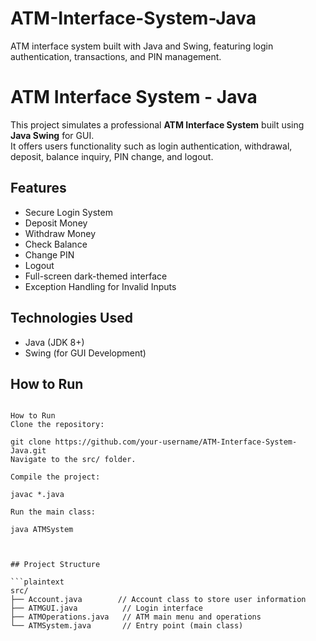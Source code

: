 # ATM-Interface-System-Java
ATM interface system built with Java and Swing, featuring login authentication, transactions, and PIN management.
# ATM Interface System - Java

This project simulates a professional **ATM Interface System** built using **Java Swing** for GUI.  
It offers users functionality such as login authentication, withdrawal, deposit, balance inquiry, PIN change, and logout.

## Features

- Secure Login System
- Deposit Money
- Withdraw Money
- Check Balance
- Change PIN
- Logout
- Full-screen dark-themed interface
- Exception Handling for Invalid Inputs

## Technologies Used

- Java (JDK 8+)
- Swing (for GUI Development)

## How to Run

```How to Run!!🚀

How to Run
Clone the repository:

git clone https://github.com/your-username/ATM-Interface-System-Java.git
Navigate to the src/ folder.

Compile the project:

javac *.java

Run the main class:

java ATMSystem



## Project Structure

```plaintext
src/
├── Account.java        // Account class to store user information
├── ATMGUI.java          // Login interface
├── ATMOperations.java   // ATM main menu and operations
└── ATMSystem.java       // Entry point (main class)

